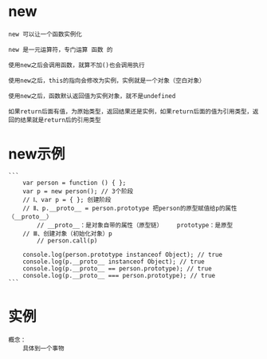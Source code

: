 # new

    new 可以让一个函数实例化

    new 是一元运算符，专门运算 函数 的

    使用new之后会调用函数，就算不加()也会调用执行

    使用new之后，this的指向会修改为实例，实例就是一个对象（空白对象）

    使用new之后，函数默认返回值为实例对象，就不是undefined

    如果return后面有值，为原始类型，返回结果还是实例，如果return后面的值为引用类型，返回的结果就是return后的引用类型


# new示例

    ```
        var person = function () { };
        var p = new person(); // 3个阶段
        // Ⅰ、var p = { }; 创建阶段
        // Ⅱ、p.__proto__ = person.prototype 把person的原型赋值给p的属性（__proto__）
            // __proto__：是对象自带的属性（原型链）    prototype：是原型
        // Ⅲ、创建对象（初始化对象）p
            // person.call(p)

        console.log(person.prototype instanceof Object); // true
        console.log(p.__proto__ instanceof Object); // true
        console.log(p.__proto__ == person.prototype); // true
        console.log(p.__proto__ === person.prototype); // true
    ``` 



# 实例

    概念：
        具体到一个事物